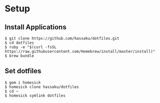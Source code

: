 # Setup

## Install Applications

```
$ git clone https://github.com/hassaku/dotfiles.git
$ cd dotfiles
$ ruby -e "$(curl -fsSL https://raw.githubusercontent.com/Homebrew/install/master/install)"
$ brew bundle
```

## Set dotfiles

```
$ gem i homesick
$ homesick clone hassaku/dotfiles
$ cd ~
$ homesick symlink dotfiles
```
